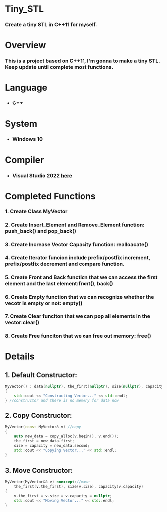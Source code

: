 # Tiny_STL
### Create a tiny STL in C++11 for myself.

# Overview
### This is a project based on C++11, I'm gonna to make a tiny STL. Keep update until complete most functions.

# Language
* ### C++

# System
* ### Windows 10

# Compiler
* ### Visual Studio 2022 [here](https://visualstudio.microsoft.com/zh-hant/downloads/)

# Completed Functions
### 1. Create Class MyVector
### 2. Create Insert_Element and Remove_Element function: push_back() and pop_back()
### 3. Create Increase Vector Capacity function: realloacate()
### 4. Create Iterator funcion include prefix/postfix increment, prefix/postfix decrement and compare function.
### 5. Create Front and Back function that we can access the first element and the last element:front(), back()
### 6. Create Empty function that we can recognize whether the vecotr is empty or not: empty()
### 7. Create Clear funciton that we can pop all elements in the vector:clear()
### 8. Create Free funciton that we can free out memory: free()


# Details
## 1. Default Constructor:
```c++
MyVector() : data(nullptr), the_first(nullptr), size(nullptr), capacity(nullptr) 
{ 
	std::cout << "Constructing Vector..." << std::endl; 
} //constructor and there is no memory for data now
```
## 2. Copy Constructor:
```c++
MyVector(const MyVector& v) //copy
{
	auto new_data = copy_alloc(v.begin(), v.end());
	the_first = new_data.first;
	size = capacity = new_data.second;
	std::cout << "Copying Vector..." << std::endl;
} 
```
## 3. Move Constructor:
```c++
MyVector(MyVector&& v) noexcept://move
	the_first(v.the_first), size(v.size), capacity(v.capacity)
{
	v.the_first = v.size = v.capacity = nullptr;
	std::cout << "Moving Vector..." << std::endl;
}
```

